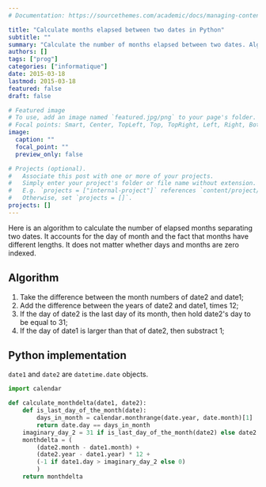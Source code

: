 ```yaml
---
# Documentation: https://sourcethemes.com/academic/docs/managing-content/

title: "Calculate months elapsed between two dates in Python"
subtitle: ""
summary: "Calculate the number of months elapsed between two dates. Algorigthm and Python implementation."
authors: []
tags: ["prog"]
categories: ["informatique"]
date: 2015-03-18
lastmod: 2015-03-18
featured: false
draft: false

# Featured image
# To use, add an image named `featured.jpg/png` to your page's folder.
# Focal points: Smart, Center, TopLeft, Top, TopRight, Left, Right, BottomLeft, Bottom, BottomRight.
image:
  caption: ""
  focal_point: ""
  preview_only: false

# Projects (optional).
#   Associate this post with one or more of your projects.
#   Simply enter your project's folder or file name without extension.
#   E.g. `projects = ["internal-project"]` references `content/project/deep-learning/index.md`.
#   Otherwise, set `projects = []`.
projects: []
---
```


Here is an algorithm to calculate the number of elapsed months separating two dates. It accounts for the day of month and the fact that months have different lengths. It does not matter whether days and months are zero indexed.

## Algorithm

1. Take the difference between the month numbers of date2 and date1;
1. Add the difference between the years of date2 and date1, times 12;
1. If the day of date2 is the last day of its month, then hold date2's day to be equal to 31;
1. If the day of date1 is larger than that of date2, then substract 1;


## Python implementation

`date1` and `date2` are `datetime.date` objects.

```python
import calendar

def calculate_monthdelta(date1, date2):
    def is_last_day_of_the_month(date):
        days_in_month = calendar.monthrange(date.year, date.month)[1]
        return date.day == days_in_month
    imaginary_day_2 = 31 if is_last_day_of_the_month(date2) else date2.day
    monthdelta = (
        (date2.month - date1.month) +
        (date2.year - date1.year) * 12 +
        (-1 if date1.day > imaginary_day_2 else 0)
        )
    return monthdelta
```
